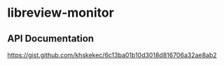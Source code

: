 # libreview-monitor

## API Documentation

<https://gist.github.com/khskekec/6c13ba01b10d3018d816706a32ae8ab2>
